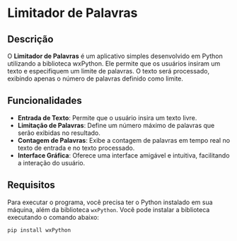 # Limitador de Palavras

## Descrição
O **Limitador de Palavras** é um aplicativo simples desenvolvido em Python utilizando a biblioteca wxPython. Ele permite que os usuários insiram um texto e especifiquem um limite de palavras. O texto será processado, exibindo apenas o número de palavras definido como limite.

## Funcionalidades
- **Entrada de Texto**: Permite que o usuário insira um texto livre.
- **Limitação de Palavras**: Define um número máximo de palavras que serão exibidas no resultado.
- **Contagem de Palavras**: Exibe a contagem de palavras em tempo real no texto de entrada e no texto processado.
- **Interface Gráfica**: Oferece uma interface amigável e intuitiva, facilitando a interação do usuário.

## Requisitos
Para executar o programa, você precisa ter o Python instalado em sua máquina, além da biblioteca `wxPython`. Você pode instalar a biblioteca executando o comando abaixo:

```bash
pip install wxPython
